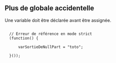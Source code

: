 ##  Plus de globale accidentelle
Une variable doit être déclarée avant être assignée.

<pre><code>
  // Erreur de référence en mode strict
  (function() {

      varSortieDeNullPart = "toto";

  }());
  </code</pre>





